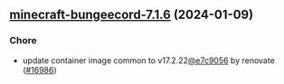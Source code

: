

## [minecraft-bungeecord-7.1.6](https://github.com/truecharts/charts/compare/minecraft-bungeecord-7.1.5...minecraft-bungeecord-7.1.6) (2024-01-09)

### Chore



- update container image common to v17.2.22[@e7c9056](https://github.com/e7c9056) by renovate ([#16986](https://github.com/truecharts/charts/issues/16986))